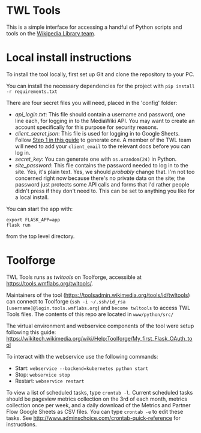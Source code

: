 TWL Tools
===============

This is a simple interface for accessing a handful of Python scripts and tools on the [Wikipedia Library team](https://meta.wikimedia.org/wiki/The_Wikipedia_Library).

Local install instructions
===============

To install the tool locally, first set up Git and clone the repository to your PC.

You can install the necessary dependencies for the project with `pip install -r requirements.txt`

There are four secret files you will need, placed in the 'config' folder:

* *api_login.txt*: This file should contain a username and password, one line each, for logging in to the MediaWiki API. You may want to create an account specifically for this purpose for security reasons.
* *client_secret.json*: This file is used for logging in to Google Sheets. Follow [Step 1 in this guide](https://developers.google.com/sheets/api/quickstart/python) to generate one. A member of the TWL team will need to add your `client_email` to the relevant docs before you can log in.
* *secret_key*: You can generate one with `os.urandom(24)` in Python.
* *site_password*: This file contains the password needed to log in to the site. Yes, it's plain text. Yes, we should *probably* change that. I'm not too concerned right now because there's no private data on the site; the password just protects some API calls and forms that I'd rather people didn't press if they don't need to. This can be set to anything you like for a local install.

You can start the app with:
```
export FLASK_APP=app
flask run
```

from the top level directory.

Toolforge
===============

TWL Tools runs as *twltools* on Toolforge, accessible at https://tools.wmflabs.org/twltools/.

Maintainers of the tool (https://toolsadmin.wikimedia.org/tools/id/twltools) can connect to Toolforge (`ssh -i ~/.ssh/id_rsa [username]@login.tools.wmflabs.org`) and `become twltools` to access TWL Tools files. The contents of this repo are located in `www/python/src/`

The virtual environment and webservice components of the tool were setup following this guide: https://wikitech.wikimedia.org/wiki/Help:Toolforge/My_first_Flask_OAuth_tool

To interact with the webservice use the following commands:

* Start: `webservice --backend=kubernetes python start`
* Stop: `webservice stop`
* Restart: `webservice restart`

To view a list of scheduled tasks, type `crontab -l`. Current scheduled tasks should be pageview metrics collection on the 3rd of each month, metrics collection once per week, and a daily download of the Metrics and Partner Flow Google Sheets as CSV files. You can type `crontab -e` to edit these tasks. See http://www.adminschoice.com/crontab-quick-reference for instructions.
